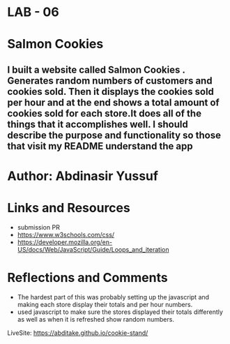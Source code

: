 # LAB - 06
# Salmon Cookies
## I built a website called Salmon Cookies . Generates random numbers of customers and cookies sold. Then it displays the cookies sold per hour and at the end shows a total amount of cookies sold for each store.It does all of the things that it accomplishes well. I should describe the purpose and functionality so those that visit my README understand the app

# Author: Abdinasir Yussuf
# Links and Resources
- submission PR
- https://www.w3schools.com/css/
- https://developer.mozilla.org/en-US/docs/Web/JavaScript/Guide/Loops_and_iteration
# Reflections and Comments
- The hardest part of this was probably setting up the javascript and making each store display their totals and per hour numbers.
- used javascript to make sure the stores displayed their totals differently as well as when it is refreshed show random numbers.

LiveSite: https://abditake.github.io/cookie-stand/
